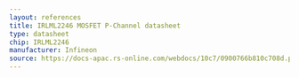 ```yaml
---
layout: references
title: IRLML2246 MOSFET P-Channel datasheet
type: datasheet
chip: IRLML2246
manufacturer: Infineon
source: https://docs-apac.rs-online.com/webdocs/10c7/0900766b810c708d.pdf
---
```

